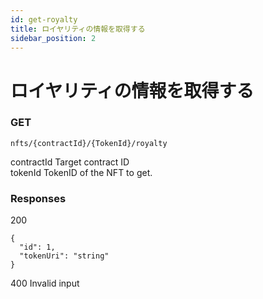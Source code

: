 ```yaml
---
id: get-royalty
title: ロイヤリティの情報を取得する
sidebar_position: 2
---
```


# ロイヤリティの情報を取得する

### GET
~~~
nfts/{contractId}/{TokenId}/royalty 
~~~
contractId Target contract ID  
tokenId TokenID of the NFT to get.

### Responses
200
~~~
{
  "id": 1,
  "tokenUri": "string"
}
~~~
400 
Invalid input
